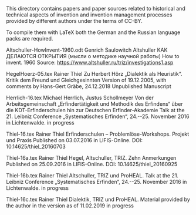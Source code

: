 This directory contains papers and paper sources related to historical and
technical aspects of invention and invention management processes provided by
different authors under the terms of CC-BY.

To compile them with LaTeX both the German and the Russian language packs are
required.

Altschuller-HowInvent-1960.odt
Genrich Saulowitch Altshuller
КАК ДЕЛАЮТСЯ ОТКРЫТИЯ (мысли о методике научной работы)
  How to invent. 1960
Source: https://www.altshuller.ru/triz/investigations1.asp

HegelHoerz-05.tex
Rainer Thiel
Zu Herbert Hörz „Dialektik als Heuristik“. Kritik dem Freund und
   Gleichgesinnten
Version of 19.12.2005, with comments by Hans-Gert Gräbe, 24.12.2018
Unpublished Manuscript

Herrlich-16.tex
Michael Herrlich, Justus Schollmeyer
Von der Arbeitsgemeinschaft „Erfindertätigkeit und Methodik des Erfindens“
  über die KDT-Erfinderschulen hin zur Deutschen Erfinder-Akademie
Talk at the 21. Leibniz Conference „Systematisches Erfinden“,
  24.--25. November 2016 in Lichtenwalde.
in progress

Thiel-16.tex
Rainer Thiel
Erfinderschulen – Problemlöse-Workshops. Projekt und Praxis
Published on 03.07.2016 in LIFIS-Online.
DOI: 10.14625/thiel_20160703

Thiel-16a.tex
Rainer Thiel
Hegel, Altschuller, TRIZ. Zehn Anmerkungen
Published on 25.09.2016 in LIFIS-Online.
DOI: 10.14625/thiel_20160925

Thiel-16b.tex
Rainer Thiel
Altschuller, TRIZ und ProHEAL. 
Talk at the 21. Leibniz Conference „Systematisches Erfinden“,
  24.--25. November 2016 in Lichtenwalde.
in progress

Thiel-16c.tex
Rainer Thiel
Dialektik, TRIZ und ProHEAL. 
Material provided by the author in the version as of 11.02.2019
in progress

